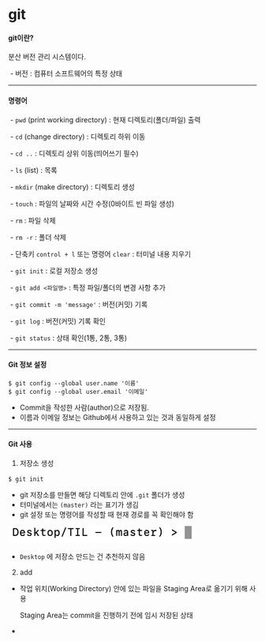 # git



#### git이란?

분산 버전 관리 시스템이다.

​	- 버전 : 컴퓨터 소프트웨어의 특정 상태



---



#### 명령어

​	- `pwd` (print working directory) : 현재 디렉토리(폴더/파일) 출력

​	- `cd` (change directory) : 디렉토리 하위 이동

​	- `cd ..` : 디렉토리 상위 이동(띄어쓰기 필수)

​	- `ls` (list) : 목록

​	- `mkdir` (make directory) : 디렉토리 생성

​	- `touch` : 파일의 날짜와 시간 수정(0바이트 빈 파일 생성)

​	- `rm` : 파일 삭제

​	- `rm -r` : 폴더 삭제

​	- 단축키 `control + l` 또는 명령어 `clear` : 터미널 내용 지우기



​	- `git init` : 로컬 저장소 생성

​	- `git add <파일명>` : 특정 파일/폴더의 변경 사항 추가

​	- `git commit -m 'message'` : 버전(커밋) 기록

​	- `git log` : 버전(커밋) 기록 확인

​	- `git status` : 상태 확인(1통, 2통, 3통)



---



#### Git 정보 설정

```
$ git config --global user.name '이름'
$ git config --global user.email '이메일'
```

- Commit을 작성한 사람(author)으로 저장됨.
- 이름과 이메일 정보는 Github에서 사용하고 있는 것과 동일하게 설정





---



#### Git 사용

1. 저장소 생성

```
$ git init
```

- git 저장소를 만들면 해당 디렉토리 안에 `.git` 폴더가 생성
- 터미널에서는 `(master)` 라는 표기가 생김
- git 설정 또는 명령어를 작성할 때 현재 경로를 꼭 확인해야 함



![image-20220706173409687](git.assets/image-20220706173409687.png)



- `Desktop` 에 저장소 만드는 건 추천하지 않음



2. add

- 작업 위치(Working Directory) 안에 있는 파일을 Staging Area로 옮기기 위해 사용

  Staging Area는 commit을 진행하기 전에 임시 저장된 상태

- 